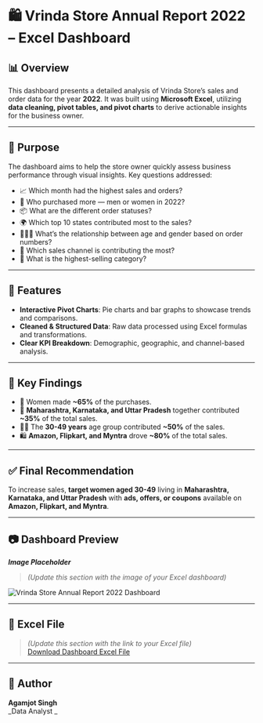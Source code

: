 
# 🛍️ Vrinda Store Annual Report 2022 – Excel Dashboard

## 📊 Overview

This dashboard presents a detailed analysis of Vrinda Store’s sales and order data for the year **2022**. It was built using **Microsoft Excel**, utilizing **data cleaning, pivot tables, and pivot charts** to derive actionable insights for the business owner.

---

## 🧭 Purpose

The dashboard aims to help the store owner quickly assess business performance through visual insights. Key questions addressed:

- 📈 Which month had the highest sales and orders?
- 🧍 Who purchased more — men or women in 2022?
- 📦 What are the different order statuses?
- 🌍 Which top 10 states contributed most to the sales?
- 🧑‍🤝‍🧑 What’s the relationship between age and gender based on order numbers?
- 📲 Which sales channel is contributing the most?
- 🛒 What is the highest-selling category?

---

## 📐 Features

- **Interactive Pivot Charts**: Pie charts and bar graphs to showcase trends and comparisons.
- **Cleaned & Structured Data**: Raw data processed using Excel formulas and transformations.
- **Clear KPI Breakdown**: Demographic, geographic, and channel-based analysis.

---

## 🧠 Key Findings

- 👩 Women made **~65%** of the purchases.
- 🌆 **Maharashtra, Karnataka, and Uttar Pradesh** together contributed **~35%** of the total sales.
- 👨‍🦱 The **30-49 years** age group contributed **~50%** of the sales.
- 🛍️ **Amazon, Flipkart, and Myntra** drove **~80%** of the total sales.

---

## ✅ Final Recommendation

To increase sales, **target women aged 30-49** living in **Maharashtra, Karnataka, and Uttar Pradesh** with **ads, offers, or coupons** available on **Amazon, Flipkart, and Myntra**.

---

## 📷 Dashboard Preview

_**Image Placeholder**_  
> *(Update this section with the image of your Excel dashboard)*

![Vrinda Store Annual Report 2022 Dashboard](https://drive.google.com/file/d/14Id8CQJDSQXXhxiFJJtHEev7ubw2rpZt/view?usp=share_link)

---

## 🔗 Excel File

> *(Update this section with the link to your Excel file)*  
[Download Dashboard Excel File](https://1drv.ms/x/c/f6327e6c4e84b4b1/ETAjAtp9IWZHo7lfiyp9CMUBp7xKZKiYqVkXT4oTnxIxPg)

---

## 👤 Author

**Agamjot Singh**  
_Data Analyst _

